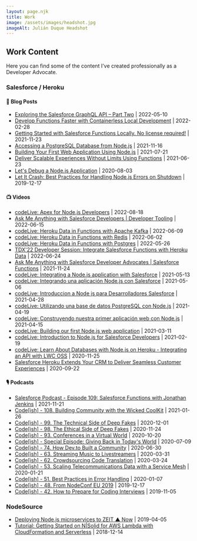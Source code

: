 ```yaml
---
layout: page.njk
title: Work
image: /assets/images/headshot.jpg
imageAlt: Julián Duque Headshot
---
```


## Work Content

Here you can find some of the content I've created professionally as a Developer Advocate.

### Salesforce / Heroku

#### 📝 Blog Posts

* [Exploring the Salesforce GraphQL API – Part Two](https://developer.salesforce.com/blogs/2022/05/exploring-the-salesforce-graphql-api-part-two) | 2022-05-10
* [Develop Functions Faster with Containerless Local Development](https://developer.salesforce.com/blogs/2022/02/develop-functions-faster-with-containerless-local-development) | 2022-02-28
* [Getting Started with Salesforce Functions Locally. No license required!](https://developer.salesforce.com/blogs/2021/11/getting-started-with-salesforce-functions-locally-no-license-required) | 2021-11-23
* [Accessing a PostgreSQL Database from Node.js](https://developer.salesforce.com/blogs/2021/11/accessing-a-postgresql-database-from-node-js) | 2021-11-16
* [Building Your First Web Application Using Node.js](https://developer.salesforce.com/blogs/2021/07/building-your-first-web-application-using-node-js) | 2021-07-21
* [Deliver Scalable Experiences Without Limits Using Functions](https://developer.salesforce.com/blogs/2021/06/functions-announcement) | 2021-06-23
* [Let's Debug a Node.js Application](https://blog.heroku.com/debug-node-applications) | 2020-08-03
* [Let It Crash: Best Practices for Handling Node.js Errors on Shutdown](https://blog.heroku.com/best-practices-nodejs-errors) | 2019-12-17

#### 📺 Videos

* [codeLive: Apex for Node.js Developers](https://www.youtube.com/watch?v=be9T9U6ZK-Y) | 2022-08-18
* [Ask Me Anything with Salesforce Developers | Developer Tooling](https://www.youtube.com/watch?v=dNrC-WZoVus) | 2022-06-15
* [codeLive: Heroku Data in Functions with Apache Kafka](https://www.youtube.com/watch?v=5GO7B109D6U) | 2022-06-09
* [codeLive: Heroku Data in Functions with Redis](https://www.youtube.com/watch?v=Eu-bZqCTGx8) | 2022-06-02
* [codeLive: Heroku Data in Functions with Postgres](https://www.youtube.com/watch?v=Q4dlw_eWctw) | 2022-05-26
* [TDX'22 Developer Session: Integrate Salesforce Functions with Heroku Data](https://www.youtube.com/watch?v=qOaBPtCmSSI) | 2022-06-24
* [Ask Me Anything with Salesforce Developer Advocates | Salesforce Functions](https://www.youtube.com/watch?v=BPhxTFE-D7Y) | 2021-11-24
* [codeLive: Integrating a Node.js application with Salesforce](https://www.youtube.com/watch?v=Vqkwdv8RAGk) | 2021-05-13
* [codeLive: Integrando una aplicación Node.js con Salesforce](https://www.youtube.com/watch?v=0ihvAJx6a38) | 2021-05-06
* [codeLive: Introduccion a Node js para Desarrolladores Salesforce](https://www.youtube.com/watch?v=ewBsz-UaGfI) | 2021-04-28
* [codeLive: Utilizando una base de datos PostgreSQL con Node.js](https://www.youtube.com/watch?v=EPiMnOJYrq0) | 2021-04-19
* [codeLive: Construyendo nuestra primer aplicación web con Node.js](https://www.youtube.com/watch?v=EKETFl1FNvQ) | 2021-04-15
* [codeLive: Building our first Node.js web application](https://www.youtube.com/watch?v=vqPr64AZdTQ) | 2021-03-11
* [codeLive: Introduction to Node.js for Salesforce Developers](https://www.youtube.com/watch?v=TLflnAJx_KA) | 2021-02-19
* [codeLive: Learn About Databases with Node.js on Heroku - Integrating an API with LWC OSS](https://www.youtube.com/watch?v=E_Cm4jHJ8JU) | 2020-11-25
* [Salesforce Heroku Extends Your CRM to Deliver Seamless Customer Experiences](https://www.youtube.com/watch?v=EQL3uXNKPmU) | 2020-09-22

#### 🎙 Podcasts

* [Salesforce Podcast - Episode 109: Salesforce Functions with Jonathan Jenkins](https://developer.salesforce.com/podcast/2021/11/episode-109-salesforce-functions-with-jonathan-jenkins) | 2021-11-21
* [Code[ish] - 108. Building Community with the Wicked CoolKit](https://www.heroku.com/podcasts/codeish/108-building-community-with-the-wicked-coolkit) | 2021-01-26
* [Code[ish] - 99. The Technical Side of Deep Fakes](https://www.heroku.com/podcasts/codeish/99-the-technical-side-of-deep-fake) | 2020-12-01
* [Code[ish] - 98. The Ethical Side of Deep Fakes](https://www.heroku.com/podcasts/codeish/98-the-ethical-side-of-deep-fakes) | 2020-11-24
* [Code[ish] - 93. Conferences in a Virtual World](https://www.heroku.com/podcasts/codeish/93-conferences-in-a-virtual-world) | 2020-10-20
* [Code[ish] - Special Episode: Giving Back in Today's World](https://www.heroku.com/podcasts/codeish/special-episode-giving-back-in-todays-world) | 2020-07-09
* [Code[ish] - 74. How Dev.to Built a Community](https://www.heroku.com/podcasts/codeish/74-how-devto-built-a-community) | 2020-06-30
* [Code[ish] - 63. Streaming Music to Livestreamers](https://www.heroku.com/podcasts/codeish/63-streaming-music-to-livestreamers) | 2020-03-31
* [Code[ish] - 62. Crowdsourcing Code Translation](https://www.heroku.com/podcasts/codeish/62-crowdsourcing-code-translation) | 2020-03-24
* [Code[ish] - 53. Scaling Telecommunications Data with a Service Mesh](https://www.heroku.com/podcasts/codeish/53-scaling-telecommunications-data-with-a-service-mesh) | 2020-01-21
* [Code[ish] - 51. Best Practices in Error Handling](https://www.heroku.com/podcasts/codeish/51-best-practices-in-error-handling) | 2020-01-07
* [Code[ish] - 48. From NodeConf EU 2019](https://www.heroku.com/podcasts/codeish/48-from-nodeconf-eu-2019) | 2019-12-17
* [Code[ish] - 42. How to Prepare for Coding Interviews](https://www.heroku.com/podcasts/codeish/42-how-to-prepare-for-coding-interviews) | 2019-11-05

### NodeSource

* [Deploying Node.js microservices to ZEIT ▲ Now](https://nodesource.com/blog/deploying-nodejs-microservices-to-ZEIT) | 2019-04-05
* [Tutorial: Getting Started on N|Solid for AWS Lambda with CloudFormation and Serverless](https://nodesource.com/blog/tutorial-getting-started-monitoring-aws-lambda-serverless) | 2018-12-14
